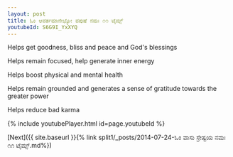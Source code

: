 ```yaml
---
layout: post
title: ಓಂ ಆವರ್ತಮಾನೇಭ್ಯೋ ವಪುಷೆ ನಮಃ ೧೧ ಟೈಮ್ಸ್
youtubeId: S6G9I_YxXYQ
---
```

 
 
Helps get goodness, bliss and peace and God's blessings
 
Helps remain focused, help generate inner energy 
 
Helps boost physical and mental health 
 
Helps remain grounded and generates a sense of gratitude towards the greater power 
 
Helps reduce bad karma
 
 
 
 


{% include youtubePlayer.html id=page.youtubeId %}
 
[Next]({{ site.baseurl }}{% link  split1/_posts/2014-07-24-ಓಂ ವಾಸು ಸ್ರೇಷ್ಟಯ ನಮಃ ೧೧ ಟೈಮ್ಸ್.md%})
 
